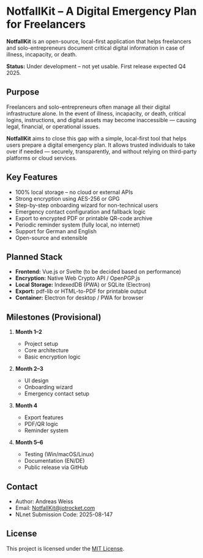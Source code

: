 # NotfallKit – A Digital Emergency Plan for Freelancers

**NotfallKit** is an open-source, local-first application that helps freelancers and solo-entrepreneurs document critical digital information in case of illness, incapacity, or death.

**Status:** Under development – not yet usable. First release expected Q4 2025.

## Purpose

Freelancers and solo-entrepreneurs often manage all their digital infrastructure alone. In the event of illness, incapacity, or death, critical logins, instructions, and digital assets may become inaccessible — causing legal, financial, or operational issues.

**NotfallKit** aims to close this gap with a simple, local-first tool that helps users prepare a digital emergency plan. It allows trusted individuals to take over if needed — securely, transparently, and without relying on third-party platforms or cloud services.

## Key Features

- 100% local storage – no cloud or external APIs
- Strong encryption using AES-256 or GPG
- Step-by-step onboarding wizard for non-technical users
- Emergency contact configuration and fallback logic
- Export to encrypted PDF or printable QR-code archive
- Periodic reminder system (fully local, no internet)
- Support for German and English
- Open-source and extensible

## Planned Stack

- **Frontend:** Vue.js or Svelte (to be decided based on performance)
- **Encryption:** Native Web Crypto API / OpenPGP.js
- **Local Storage:** IndexedDB (PWA) or SQLite (Electron)
- **Export:** pdf-lib or HTML-to-PDF for printable output
- **Container:** Electron for desktop / PWA for browser

## Milestones (Provisional)

1. **Month 1–2**  
   - Project setup  
   - Core architecture  
   - Basic encryption logic

2. **Month 2–3**  
   - UI design  
   - Onboarding wizard  
   - Emergency contact setup

3. **Month 4**  
   - Export features  
   - PDF/QR logic  
   - Reminder system

4. **Month 5–6**  
   - Testing (Win/macOS/Linux)  
   - Documentation (EN/DE)  
   - Public release via GitHub

## Contact

- Author: Andreas Weiss  
- Email: NotfallKit@jotrocket.com  
- NLnet Submission Code: 2025-08-147

## License

This project is licensed under the [MIT License](LICENSE).
